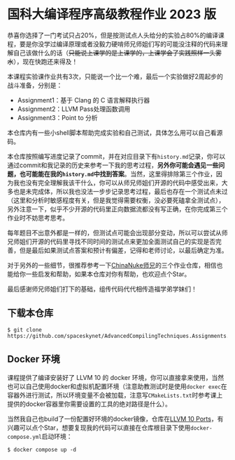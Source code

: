# 国科大编译程序高级教程作业 2023 版

恭喜你选择了一门考试只占20%，但是按测试点人头给分的实验占80%的编译课程，要是你没学过编译原理或者没毅力硬啃师兄师姐们写的可能没注释的代码来理解自己该做什么的话（~~只能说上课学的是上课学的，上课学会了实践照样一头雾水~~），现在快跑还来得及！

本课程实验课作业共有3次，只能说一个比一个难，最后一个实验做好2周起步的战斗准备，分别是：
- Assignment1：基于 Clang 的 C 语言解释执行器
- Assignment2：LLVM Pass处理函数调用
- Assignment3：Point to 分析

本仓库内有一些小shell脚本帮助完成实验和自己测试，具体怎么用可以自己看源码。

本仓库按照编写进度记录了commit，并在对应目录下有`history.md`记录，你可以通过commit和我记录的历史来参考一下我的思考过程，**另外你可能会遇见一些问题，也可能能在我的`history.md`中找到答案**。当然，这里得排除第三个作业，因为我也没有完全理解我该干什么，你可以从师兄师姐们开源的代码中感受出来，大多也是未完成体，所以我也没法一步步记录思考过程，最后也存在一个测试点未过（这里和分析时敏感程度有关，但是我觉得需要权衡，没必要死磕拿全测试点），另外注意一下，似乎不少开源的代码里正向数据流都没有写正确，在你完成第三个作业时不妨思考思考。

每年题目不出意外都是一样的，但测试点可能会出现部分变动，所以可以尝试从师兄师姐们开源的代码里寻找不同时间的测试点来更加全面测试自己的实现是否完善，但是最后如果测试点答案和预计有偏差，记得和老师讨论，以最后确定为准。

对于另外的一些细节，很推荐参考一下[ChinaNuke师兄](https://github.com/ChinaNuke)的三个作业仓库，相信也能给你一些启发和帮助，如果本仓库对你有帮助，也欢迎点个Star。

最后感谢师兄师姐们打下的基础，组传代码代代相传造福学弟学妹们！

## 下载本仓库

```shell
$ git clone https://github.com/spaceskynet/AdvancedCompilingTechniques.Assignments.git
```

## Docker 环境

课程提供了编译安装好了 LLVM 10 的 docker 环境，你可以直接拿来使用，当然也可以自己使用docker和虚拟机配置环境（注意助教测试时是使用`docker exec`在容器外进行测试，所以环境变量不会被加载，注意写`CMakeLists.txt`时参考课上提供的docker容器里你需要设置的工具的绝对路径是什么）。

当然我自己也build了一份配置好环境的docker镜像，仓库在[LLVM 10 Ports](https://github.com/spaceskynet/llvm-10-ports)，有兴趣可以点个Star，想要复现我的代码可以直接在仓库根目录下使用`docker-compose.yml`启动环境：

```shell
$ docker compose up -d
```
